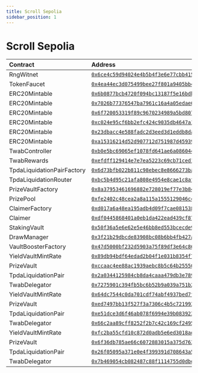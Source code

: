 ```yaml
---
title: Scroll Sepolia
sidebar_position: 1
---
```


# Scroll Sepolia

| Contract | Address |
| :--- | :--- |
| RngWitnet | [`0x6ce4c59d94024e4b5b4f3e6e77cbb41540d3a56d`](https://sepolia.scrollscan.com/address/0x6ce4c59d94024e4b5b4f3e6e77cbb41540d3a56d) |
| TokenFaucet | [`0x4ea44ec3d075499bee27f801a9405bb4701f8c83`](https://sepolia.scrollscan.com/address/0x4ea44ec3d075499bee27f801a9405bb4701f8c83) |
| ERC20Mintable | [`0x6b0877bcb4720f094bc13187f5e16bdbf730693a`](https://sepolia.scrollscan.com/address/0x6b0877bcb4720f094bc13187f5e16bdbf730693a) |
| ERC20Mintable | [`0x7026b77376547ba7961c16a4a05edae070abec47`](https://sepolia.scrollscan.com/address/0x7026b77376547ba7961c16a4a05edae070abec47) |
| ERC20Mintable | [`0x6f720053319f89c9670234989a5bd807a37d1792`](https://sepolia.scrollscan.com/address/0x6f720053319f89c9670234989a5bd807a37d1792) |
| ERC20Mintable | [`0xc024e95cf6bb2efc424c9035db4647a12d8dcac9`](https://sepolia.scrollscan.com/address/0xc024e95cf6bb2efc424c9035db4647a12d8dcac9) |
| ERC20Mintable | [`0x23dbacc4e588fadc2d3eed3d1eddb8daa57714ba`](https://sepolia.scrollscan.com/address/0x23dbacc4e588fadc2d3eed3d1eddb8daa57714ba) |
| ERC20Mintable | [`0xa15316214d52d907712d751987d4593972cf3b8b`](https://sepolia.scrollscan.com/address/0xa15316214d52d907712d751987d4593972cf3b8b) |
| TwabController | [`0xb0e5bc69065ef1078fd641ae6a0860441e9e21e4`](https://sepolia.scrollscan.com/address/0xb0e5bc69065ef1078fd641ae6a0860441e9e21e4) |
| TwabRewards | [`0xefdff129414e7e7ea5223c69cb71ced17f5658ac`](https://sepolia.scrollscan.com/address/0xefdff129414e7e7ea5223c69cb71ced17f5658ac) |
| TpdaLiquidationPairFactory | [`0x6d73bfb022b811c98ebec8e8666273baed005579`](https://sepolia.scrollscan.com/address/0x6d73bfb022b811c98ebec8e8666273baed005579) |
| TpdaLiquidationRouter | [`0xbc5b4d95c21afa808e4954e8cae1c8afe2202b1d`](https://sepolia.scrollscan.com/address/0xbc5b4d95c21afa808e4954e8cae1c8afe2202b1d) |
| PrizeVaultFactory | [`0x8a37953461696882e728019ef77e3b84e0ece952`](https://sepolia.scrollscan.com/address/0x8a37953461696882e728019ef77e3b84e0ece952) |
| PrizePool | [`0xfe2402c48cea2a8a115a1555129046c48a59f835`](https://sepolia.scrollscan.com/address/0xfe2402c48cea2a8a115a1555129046c48a59f835) |
| ClaimerFactory | [`0xd017a6a48ea195adb4d09f7cae0815382f46b314`](https://sepolia.scrollscan.com/address/0xd017a6a48ea195adb4d09f7cae0815382f46b314) |
| Claimer | [`0xdf0445868401a0eb1da422ead439cf87d365b88f`](https://sepolia.scrollscan.com/address/0xdf0445868401a0eb1da422ead439cf87d365b88f) |
| StakingVault | [`0x50f36a5e6e62e5e46bb8ed553bcecde9d1f4d42c`](https://sepolia.scrollscan.com/address/0x50f36a5e6e62e5e46bb8ed553bcecde9d1f4d42c) |
| DrawManager | [`0x3f21b29dbcde83908bc08b6bb4fb427afbf2e57c`](https://sepolia.scrollscan.com/address/0x3f21b29dbcde83908bc08b6bb4fb427afbf2e57c) |
| VaultBoosterFactory | [`0x47d5000bf232d5903a75f89df3e64c8664af5b81`](https://sepolia.scrollscan.com/address/0x47d5000bf232d5903a75f89df3e64c8664af5b81) |
| YieldVaultMintRate | [`0x89db94bdf64edad2b04f1e031b8354f7917ce58f`](https://sepolia.scrollscan.com/address/0x89db94bdf64edad2b04f1e031b8354f7917ce58f) |
| PrizeVault | [`0xccaac4ee88ac1939aebc8b5c64b25550361ff5dd`](https://sepolia.scrollscan.com/address/0xccaac4ee88ac1939aebc8b5c64b25550361ff5dd) |
| TpdaLiquidationPair | [`0x2a0344125984cb8da4caaa479db3e789c927669b`](https://sepolia.scrollscan.com/address/0x2a0344125984cb8da4caaa479db3e789c927669b) |
| TwabDelegator | [`0x7275901c394fb5bc6b52b9a039a751b22322c7dc`](https://sepolia.scrollscan.com/address/0x7275901c394fb5bc6b52b9a039a751b22322c7dc) |
| YieldVaultMintRate | [`0x64dc7544c0da701cdf74abf4937bed7f6abb9386`](https://sepolia.scrollscan.com/address/0x64dc7544c0da701cdf74abf4937bed7f6abb9386) |
| PrizeVault | [`0xed7497bb13f527f3a7306c4b5c721993b98e386c`](https://sepolia.scrollscan.com/address/0xed7497bb13f527f3a7306c4b5c721993b98e386c) |
| TpdaLiquidationPair | [`0xe51dce3d6f46ab078f6994e39b0839238284c8e0`](https://sepolia.scrollscan.com/address/0xe51dce3d6f46ab078f6994e39b0839238284c8e0) |
| TwabDelegator | [`0x66c2aa89cff8252f2b7c42c169cf2495d82005b6`](https://sepolia.scrollscan.com/address/0x66c2aa89cff8252f2b7c42c169cf2495d82005b6) |
| YieldVaultMintRate | [`0xfc2ba55cfd10c872d0adb5e6ed3018ad999e6295`](https://sepolia.scrollscan.com/address/0xfc2ba55cfd10c872d0adb5e6ed3018ad999e6295) |
| PrizeVault | [`0x6f36db785ae66c6072883015a375d76341e36d11`](https://sepolia.scrollscan.com/address/0x6f36db785ae66c6072883015a375d76341e36d11) |
| TpdaLiquidationPair | [`0x26f05095a371e0e4f399391d708643a5779be537`](https://sepolia.scrollscan.com/address/0x26f05095a371e0e4f399391d708643a5779be537) |
| TwabDelegator | [`0x7b469054cb082487c88f1114755d0dbdc88b2bfc`](https://sepolia.scrollscan.com/address/0x7b469054cb082487c88f1114755d0dbdc88b2bfc) |

